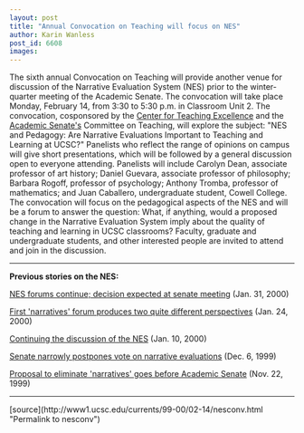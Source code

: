 ```yaml
---
layout: post
title: "Annual Convocation on Teaching will focus on NES"
author: Karin Wanless
post_id: 6608
images:
---
```


<p>
  The sixth annual Convocation on Teaching will provide another venue for discussion of the Narrative Evaluation System (NES) prior to the winter-quarter meeting of the Academic Senate. The convocation will take place Monday, February 14, from 3:30 to 5:30 p.m. in Classroom Unit 2. The convocation, cosponsored by the <a href="http://catsic.ucsc.edu/CTE">Center for Teaching Excellence</a> and the <a href="http://senate.ucsc.edu/">Academic Senate's</a> Committee on Teaching, will explore the subject: "NES and Pedagogy: Are Narrative Evaluations Important to Teaching and Learning at UCSC?" Panelists who reflect the range of opinions on campus will give short presentations, which will be followed by a general discussion open to everyone attending. Panelists will include Carolyn Dean, associate professor of art history; Daniel Guevara, associate professor of philosophy; Barbara Rogoff, professor of psychology; Anthony Tromba, professor of mathematics; and Juan Caballero, undergraduate student, Cowell College. The convocation will focus on the pedagogical aspects of the NES and will be a forum to answer the question: What, if anything, would a proposed change in the Narrative Evaluation System imply about the quality of teaching and learning in UCSC classrooms? Faculty, graduate and undergraduate students, and other interested people are invited to attend and join in the discussion.
</p>
<hr>
<p>
  <b>Previous stories on the NES:</b>
</p>
<p>
  <a href="../01-31/nesforum2.html">NES forums continue; decision expected at senate meeting</a> (Jan. 31, 2000)
</p>
<p>
  <a href="../01-24/nesforum1.html">First 'narratives' forum produces two quite different perspectives</a> (Jan. 24, 2000)
</p>
<p>
  <a href="../01-10/nesforum.html">Continuing the discussion of the NES</a> (Jan. 10, 2000)
</p>
<p>
  <a href="../12-06/narratives.html">Senate narrowly postpones vote on narrative evaluations</a> (Dec. 6, 1999)
</p>
<p>
  <a href="../11-22/narratives.html">Proposal to eliminate 'narratives' goes before Academic Senate</a> (Nov. 22, 1999)
</p>
<hr>
<p>

</p>
[source](http://www1.ucsc.edu/currents/99-00/02-14/nesconv.html "Permalink to nesconv")
